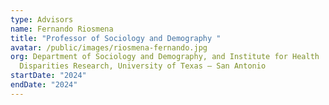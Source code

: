 ```yaml
---
type: Advisors
name: Fernando Riosmena
title: "Professor of Sociology and Demography "
avatar: /public/images/riosmena-fernando.jpg
org: Department of Sociology and Demography, and Institute for Health
  Disparities Research, University of Texas – San Antonio
startDate: "2024"
endDate: "2024"
---
```

